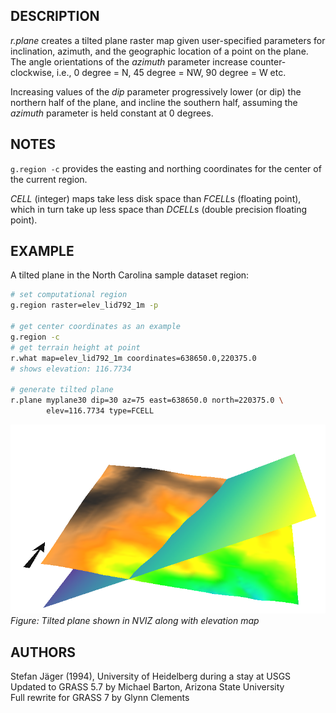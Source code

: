 ## DESCRIPTION

*r.plane* creates a tilted plane raster map given user-specified
parameters for inclination, azimuth, and the geographic location of a
point on the plane.  
The angle orientations of the *azimuth* parameter increase
counter-clockwise, i.e., 0 degree = N, 45 degree = NW, 90 degree = W
etc.

Increasing values of the *dip* parameter progressively lower (or dip)
the northern half of the plane, and incline the southern half, assuming
the *azimuth* parameter is held constant at 0 degrees.

## NOTES

`g.region -c` provides the easting and northing coordinates for the
center of the current region.

*CELL* (integer) maps take less disk space than *FCELL*s (floating
point), which in turn take up less space than *DCELL*s (double precision
floating point).

## EXAMPLE

A tilted plane in the North Carolina sample dataset region:

```sh
# set computational region
g.region raster=elev_lid792_1m -p

# get center coordinates as an example
g.region -c
# get terrain height at point
r.what map=elev_lid792_1m coordinates=638650.0,220375.0
# shows elevation: 116.7734

# generate tilted plane
r.plane myplane30 dip=30 az=75 east=638650.0 north=220375.0 \
        elev=116.7734 type=FCELL
```

![r.plane example](r_plane_3d.png)  
*Figure: Tilted plane shown in NVIZ along with elevation map*

## AUTHORS

Stefan Jäger (1994), University of Heidelberg during a stay at USGS  
Updated to GRASS 5.7 by Michael Barton, Arizona State University  
Full rewrite for GRASS 7 by Glynn Clements
